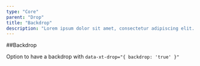 ```yaml
---
type: "Core"
parent: "Drop"
title: "Backdrop"
description: "Lorem ipsum dolor sit amet, consectetur adipiscing elit. Nunc tempus laoreet leo sit amet iaculis."
---
```


##Backdrop

Option to have a backdrop with `data-xt-drop="{ backdrop: 'true' }"`

<demo>
  <demovanilla src="inline/core/drop/backdrop">
  </demovanilla>
</demo>
